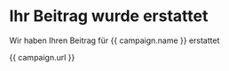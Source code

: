 # Ihr Beitrag wurde erstattet

Wir haben Ihren Beitrag für {{ campaign.name }} erstattet

{{ campaign.url }}
